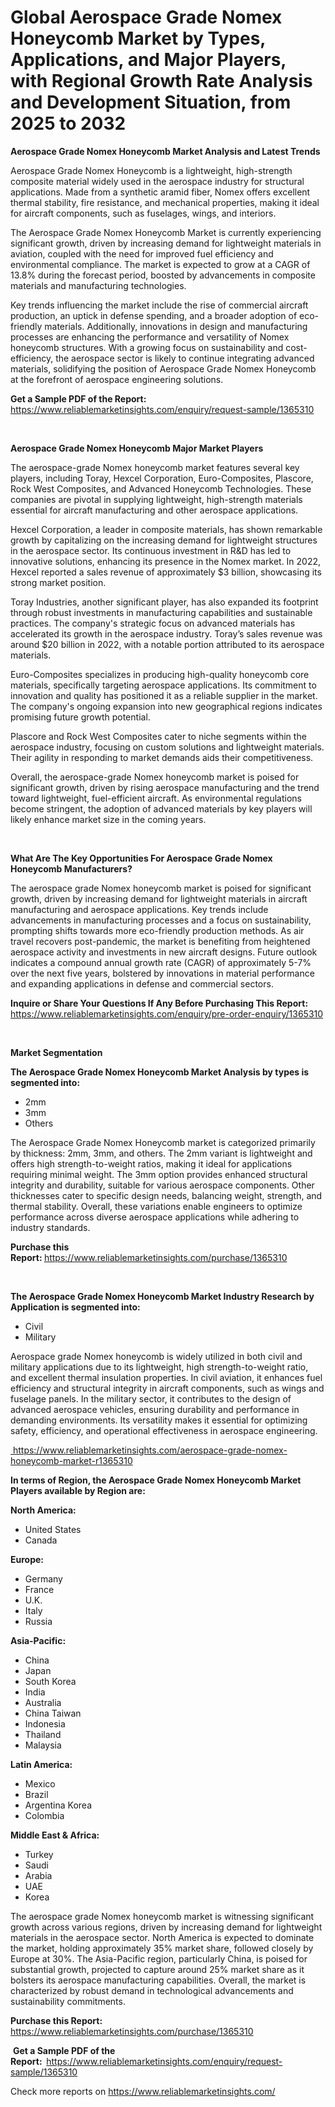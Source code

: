 <p><h1>Global Aerospace Grade Nomex Honeycomb Market by Types, Applications, and Major Players, with Regional Growth Rate Analysis and Development Situation, from 2025 to 2032</h1></p><p><strong>Aerospace Grade Nomex Honeycomb Market Analysis and Latest Trends</strong></p>
<p><p>Aerospace Grade Nomex Honeycomb is a lightweight, high-strength composite material widely used in the aerospace industry for structural applications. Made from a synthetic aramid fiber, Nomex offers excellent thermal stability, fire resistance, and mechanical properties, making it ideal for aircraft components, such as fuselages, wings, and interiors.</p><p>The Aerospace Grade Nomex Honeycomb Market is currently experiencing significant growth, driven by increasing demand for lightweight materials in aviation, coupled with the need for improved fuel efficiency and environmental compliance. The market is expected to grow at a CAGR of 13.8% during the forecast period, boosted by advancements in composite materials and manufacturing technologies. </p><p>Key trends influencing the market include the rise of commercial aircraft production, an uptick in defense spending, and a broader adoption of eco-friendly materials. Additionally, innovations in design and manufacturing processes are enhancing the performance and versatility of Nomex honeycomb structures. With a growing focus on sustainability and cost-efficiency, the aerospace sector is likely to continue integrating advanced materials, solidifying the position of Aerospace Grade Nomex Honeycomb at the forefront of aerospace engineering solutions.</p></p>
<p><strong>Get a Sample PDF of the Report:&nbsp;</strong> <a href="https://www.reliablemarketinsights.com/enquiry/request-sample/1365310?utm_campaign=2563&utm_medium=2&utm_source=Github&utm_content=ia&utm_term=22032025&utm_id=aerospace-grade-nomex-honeycomb">https://www.reliablemarketinsights.com/enquiry/request-sample/1365310</a></p>
<p>&nbsp;</p>
<p><strong>Aerospace Grade Nomex Honeycomb Major Market Players</strong></p>
<p><p>The aerospace-grade Nomex honeycomb market features several key players, including Toray, Hexcel Corporation, Euro-Composites, Plascore, Rock West Composites, and Advanced Honeycomb Technologies. These companies are pivotal in supplying lightweight, high-strength materials essential for aircraft manufacturing and other aerospace applications.</p><p>Hexcel Corporation, a leader in composite materials, has shown remarkable growth by capitalizing on the increasing demand for lightweight structures in the aerospace sector. Its continuous investment in R&D has led to innovative solutions, enhancing its presence in the Nomex market. In 2022, Hexcel reported a sales revenue of approximately $3 billion, showcasing its strong market position.</p><p>Toray Industries, another significant player, has also expanded its footprint through robust investments in manufacturing capabilities and sustainable practices. The company's strategic focus on advanced materials has accelerated its growth in the aerospace industry. Toray’s sales revenue was around $20 billion in 2022, with a notable portion attributed to its aerospace materials.</p><p>Euro-Composites specializes in producing high-quality honeycomb core materials, specifically targeting aerospace applications. Its commitment to innovation and quality has positioned it as a reliable supplier in the market. The company's ongoing expansion into new geographical regions indicates promising future growth potential.</p><p>Plascore and Rock West Composites cater to niche segments within the aerospace industry, focusing on custom solutions and lightweight materials. Their agility in responding to market demands aids their competitiveness.</p><p>Overall, the aerospace-grade Nomex honeycomb market is poised for significant growth, driven by rising aerospace manufacturing and the trend toward lightweight, fuel-efficient aircraft. As environmental regulations become stringent, the adoption of advanced materials by key players will likely enhance market size in the coming years.</p></p>
<p>&nbsp;</p>
<p><strong>What Are The Key Opportunities For Aerospace Grade Nomex Honeycomb Manufacturers?</strong></p>
<p><p>The aerospace grade Nomex honeycomb market is poised for significant growth, driven by increasing demand for lightweight materials in aircraft manufacturing and aerospace applications. Key trends include advancements in manufacturing processes and a focus on sustainability, prompting shifts towards more eco-friendly production methods. As air travel recovers post-pandemic, the market is benefiting from heightened aerospace activity and investments in new aircraft designs. Future outlook indicates a compound annual growth rate (CAGR) of approximately 5-7% over the next five years, bolstered by innovations in material performance and expanding applications in defense and commercial sectors.</p></p>
<p><strong>Inquire or Share Your Questions If Any Before Purchasing This Report:</strong> <a href="https://www.reliablemarketinsights.com/enquiry/pre-order-enquiry/1365310?utm_campaign=2563&utm_medium=2&utm_source=Github&utm_content=ia&utm_term=22032025&utm_id=aerospace-grade-nomex-honeycomb">https://www.reliablemarketinsights.com/enquiry/pre-order-enquiry/1365310</a></p>
<p>&nbsp;</p>
<p><strong>Market Segmentation</strong></p>
<p><strong>The Aerospace Grade Nomex Honeycomb Market Analysis by types is segmented into:</strong></p>
<p><ul><li>2mm</li><li>3mm</li><li>Others</li></ul></p>
<p><p>The Aerospace Grade Nomex Honeycomb market is categorized primarily by thickness: 2mm, 3mm, and others. The 2mm variant is lightweight and offers high strength-to-weight ratios, making it ideal for applications requiring minimal weight. The 3mm option provides enhanced structural integrity and durability, suitable for various aerospace components. Other thicknesses cater to specific design needs, balancing weight, strength, and thermal stability. Overall, these variations enable engineers to optimize performance across diverse aerospace applications while adhering to industry standards.</p></p>
<p><strong>Purchase this Report:&nbsp;</strong><a href="https://www.reliablemarketinsights.com/purchase/1365310?utm_campaign=2563&utm_medium=2&utm_source=Github&utm_content=ia&utm_term=22032025&utm_id=aerospace-grade-nomex-honeycomb">https://www.reliablemarketinsights.com/purchase/1365310</a></p>
<p>&nbsp;</p>
<p><strong>The Aerospace Grade Nomex Honeycomb Market Industry Research by Application is segmented into:</strong></p>
<p><ul><li>Civil</li><li>Military</li></ul></p>
<p><p>Aerospace grade Nomex honeycomb is widely utilized in both civil and military applications due to its lightweight, high strength-to-weight ratio, and excellent thermal insulation properties. In civil aviation, it enhances fuel efficiency and structural integrity in aircraft components, such as wings and fuselage panels. In the military sector, it contributes to the design of advanced aerospace vehicles, ensuring durability and performance in demanding environments. Its versatility makes it essential for optimizing safety, efficiency, and operational effectiveness in aerospace engineering.</p></p>
<p><a href="https://www.reliablemarketinsights.com/aerospace-grade-nomex-honeycomb-market-r1365310?utm_campaign=2563&utm_medium=2&utm_source=Github&utm_content=ia&utm_term=22032025&utm_id=aerospace-grade-nomex-honeycomb">&nbsp;https://www.reliablemarketinsights.com/aerospace-grade-nomex-honeycomb-market-r1365310</a></p>
<p><strong>In terms of Region, the Aerospace Grade Nomex Honeycomb Market Players available by Region are:</strong></p>
<p>
    <p> <strong> North America: </strong>
        <ul>
            <li>United States</li>
            <li>Canada</li>
        </ul>
        </p> 
    <p> <strong> Europe: </strong>
        <ul>
            <li>Germany</li>
            <li>France</li>
            <li>U.K.</li>
            <li>Italy</li>
            <li>Russia</li>
        </ul>
        </p> 
    <p> <strong> Asia-Pacific: </strong>
        <ul>
            <li>China</li>
            <li>Japan</li>
            <li>South Korea</li>
            <li>India</li>
            <li>Australia</li>
            <li>China Taiwan</li>
            <li>Indonesia</li>
            <li>Thailand</li>
            <li>Malaysia</li>
        </ul>
        </p> 
    <p> <strong> Latin America: </strong>
        <ul>
            <li>Mexico</li>
            <li>Brazil</li>
            <li>Argentina Korea</li>
            <li>Colombia</li>
        </ul>
        </p> 
    <p> <strong> Middle East & Africa: </strong>
        <ul>
            <li>Turkey</li>
            <li>Saudi</li>
            <li>Arabia</li>
            <li>UAE</li>
            <li>Korea</li>
        </ul>
    </p>
    </p>
<p><p>The aerospace grade Nomex honeycomb market is witnessing significant growth across various regions, driven by increasing demand for lightweight materials in the aerospace sector. North America is expected to dominate the market, holding approximately 35% market share, followed closely by Europe at 30%. The Asia-Pacific region, particularly China, is poised for substantial growth, projected to capture around 25% market share as it bolsters its aerospace manufacturing capabilities. Overall, the market is characterized by robust demand in technological advancements and sustainability commitments.</p></p>
<p><strong>Purchase this Report: </strong><a href="https://www.reliablemarketinsights.com/purchase/1365310?utm_campaign=2563&utm_medium=2&utm_source=Github&utm_content=ia&utm_term=22032025&utm_id=aerospace-grade-nomex-honeycomb">https://www.reliablemarketinsights.com/purchase/1365310</a></p>
<p>&nbsp;<strong>Get a Sample PDF of the Report:&nbsp;&nbsp;</strong><a href="https://www.reliablemarketinsights.com/enquiry/request-sample/1365310?utm_campaign=2563&utm_medium=2&utm_source=Github&utm_content=ia&utm_term=22032025&utm_id=aerospace-grade-nomex-honeycomb">https://www.reliablemarketinsights.com/enquiry/request-sample/1365310</a></p>
<p><strong></strong></p>
<p>Check more reports on <a href="https://www.reliablemarketinsights.com/?utm_campaign=2563&utm_medium=2&utm_source=Github&utm_content=ia&utm_term=22032025&utm_id=aerospace-grade-nomex-honeycomb">https://www.reliablemarketinsights.com/</a></p>